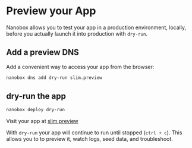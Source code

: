 # Preview your App

Nanobox allows you to test your app in a production environment, locally, before you actually launch it into production with `dry-run`.

## Add a preview DNS
Add a convenient way to access your app from the browser:

```bash
nanobox dns add dry-run slim.preview
```

## dry-run the app

```bash
nanobox deploy dry-run
```

Visit your app at <a href="http://slim.preview" target="\_blank">slim.preview</a>

With `dry-run` your app will continue to run until stopped (`ctrl + c`). This allows you to to preview it, watch logs, seed data, and troubleshoot.
